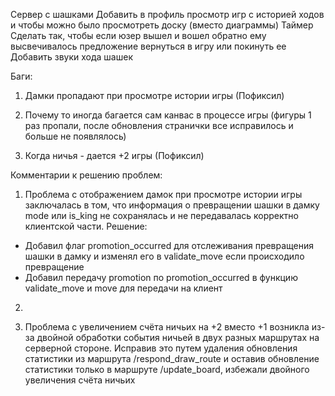  Сервер с шашками
 Добавить в профиль просмотр игр с историей ходов и чтобы можно было просмотреть доску (вместо диаграммы)
 Таймер
 Сделать так, чтобы если юзер вышел и вошел обратно ему высвечивалось предложение вернуться в игру или покинуть ее
 Добавить звуки хода шашек

 Баги:

1. Дамки пропадают при просмотре истории игры (Пофиксил)

2. Почему то иногда багается сам канвас в процессе игры (фигуры 1 раз пропали, после обновления странички все исправилось
 и больше не появлялось)

3. Когда ничья - дается +2 игры (Пофиксил)





 Комментарии к решению проблем:

1) Проблема с отображением дамок при просмотре истории игры заключалась в том, что информация
о превращении шашки в дамку mode или is_king не сохранялась и не передавалась корректно клиентской части.
Решение:
* Добавил флаг promotion_occurred для отслеживания превращения шашки в дамку
  и изменял его в validate_move если происходило превращение
* Добавил передачу promotion по promotion_occurred в функцию validate_move и move для передачи на клиент

2) 

3) Проблема с увеличением счёта ничьих на +2 вместо +1 возникла из-за двойной обработки события ничьей
в двух разных маршрутах на серверной стороне. Исправив это путем удаления обновления статистики из маршрута
/respond_draw_route и оставив обновление статистики только в маршруте /update_board, избежали
двойного увеличения счёта ничьих
